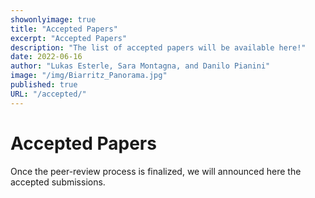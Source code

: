 ```yaml
---
showonlyimage: true
title: "Accepted Papers"
excerpt: "Accepted Papers"
description: "The list of accepted papers will be available here!"
date: 2022-06-16
author: "Lukas Esterle, Sara Montagna, and Danilo Pianini"
image: "/img/Biarritz_Panorama.jpg"
published: true
URL: "/accepted/"
---
```

# Accepted Papers

Once the peer-review process is finalized, we will announced here the accepted submissions.


